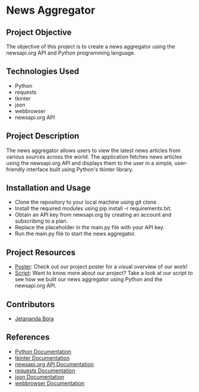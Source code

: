 # News Aggregator

## Project Objective
The objective of this project is to create a news aggregator using the newsapi.org API and Python programming language.

## Technologies Used
* Python
* requests
* tkinter
* json
* webbrowser
* newsapi.org API

## Project Description
The news aggregator allows users to view the latest news articles from various sources across the world. The application fetches news articles using the newsapi.org API and displays them to the user in a simple, user-friendly interface built using Python's tkinter library.

## Installation and Usage
* Clone the repository to your local machine using git clone <repository-url>.
* Install the required modules using pip install -r requirements.txt.
* Obtain an API key from newsapi.org by creating an account and subscribing to a plan.
* Replace the placeholder <API-KEY> in the main.py file with your API key.
* Run the main.py file to start the news aggregator.

## Project Resources
- [Poster](docs/NewsAggregator.svg): Check out our project poster for a visual overview of our work!
- [Script](docs/script.docx): Want to know more about our project? Take a look at our script to see how we built our news aggregator using Python and the newsapi.org API.

## Contributors
* [Jetananda Bora](https://github.com/jsyprus)

## References
* [Python Documentation](https://docs.python.org/3/)
* [tkinter Documentation](https://docs.python.org/3/library/tkinter.html)
* [newsapi.org API Documentation](https://newsapi.org/docs)
* [requests Documentation](https://docs.python-requests.org/en/latest/)
* [json Documentation](https://docs.python.org/3/library/json.html)
* [webbrowser Documentation](https://docs.python.org/3/library/webbrowser.html)
